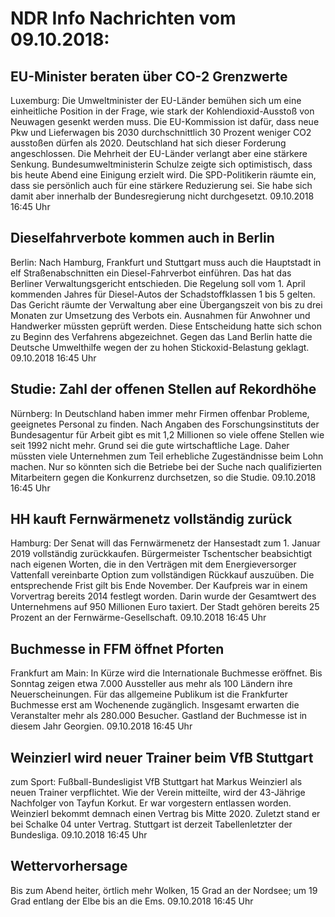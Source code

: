 # NDR Info Nachrichten vom 09.10.2018:


## EU-Minister beraten über CO-2 Grenzwerte
Luxemburg: Die Umweltminister der EU-Länder bemühen sich um eine einheitliche Position in der Frage, wie stark der Kohlendioxid-Ausstoß von Neuwagen gesenkt werden muss. Die EU-Kommission ist dafür, dass neue Pkw und Lieferwagen bis 2030 durchschnittlich 30 Prozent weniger CO2 ausstoßen dürfen als 2020. Deutschland hat sich dieser Forderung angeschlossen. Die Mehrheit der EU-Länder verlangt aber eine stärkere Senkung. Bundesumweltministerin Schulze zeigte sich optimistisch, dass bis heute Abend eine Einigung erzielt wird. Die SPD-Politikerin räumte ein, dass sie persönlich auch für eine stärkere Reduzierung sei. Sie habe sich damit aber innerhalb der Bundesregierung nicht durchgesetzt. 09.10.2018 16:45 Uhr 

## Dieselfahrverbote kommen auch in Berlin
Berlin: Nach Hamburg, Frankfurt und Stuttgart muss auch die Hauptstadt in elf Straßenabschnitten ein Diesel-Fahrverbot einführen. Das hat das Berliner Verwaltungsgericht entschieden. Die Regelung soll vom 1. April kommenden Jahres für Diesel-Autos der Schadstoffklassen 1 bis 5 gelten. Das Gericht räumte der Verwaltung aber eine Übergangszeit von bis zu drei Monaten zur Umsetzung des Verbots ein. Ausnahmen für Anwohner und Handwerker müssten geprüft werden. Diese Entscheidung hatte sich schon zu Beginn des Verfahrens abgezeichnet. Gegen das Land Berlin hatte die Deutsche Umwelthilfe wegen der zu hohen Stickoxid-Belastung geklagt. 09.10.2018 16:45 Uhr 

## Studie: Zahl der offenen Stellen auf Rekordhöhe
Nürnberg: In Deutschland haben immer mehr Firmen offenbar Probleme, geeignetes Personal zu finden. Nach Angaben des Forschungsinstituts der Bundesagentur für Arbeit gibt es mit 1,2 Millionen so viele offene Stellen wie seit 1992 nicht mehr. Grund sei die gute wirtschaftliche Lage. Daher müssten viele Unternehmen zum Teil erhebliche Zugeständnisse beim Lohn machen. Nur so könnten sich die Betriebe bei der Suche nach qualifizierten Mitarbeitern gegen die Konkurrenz durchsetzen, so die Studie. 09.10.2018 16:45 Uhr 

## HH kauft Fernwärmenetz vollständig zurück
Hamburg: Der Senat will das Fernwärmenetz der Hansestadt zum 1. Januar 2019 vollständig zurückkaufen. Bürgermeister Tschentscher beabsichtigt nach eigenen Worten, die in den Verträgen mit dem Energieversorger Vattenfall vereinbarte Option zum vollständigen Rückkauf auszuüben. Die entsprechende Frist gilt bis Ende November. Der Kaufpreis war in einem Vorvertrag bereits 2014 festlegt worden. Darin wurde der Gesamtwert des Unternehmens auf 950 Millionen Euro taxiert. Der Stadt gehören bereits 25 Prozent an der Fernwärme-Gesellschaft. 09.10.2018 16:45 Uhr 

## Buchmesse in FFM öffnet Pforten
Frankfurt am Main: In Kürze wird die Internationale Buchmesse eröffnet. Bis Sonntag zeigen etwa 7.000 Aussteller aus mehr als 100 Ländern ihre Neuerscheinungen. Für das allgemeine Publikum ist die Frankfurter Buchmesse erst am Wochenende zugänglich. Insgesamt erwarten die Veranstalter mehr als 280.000 Besucher. Gastland der Buchmesse ist in diesem Jahr Georgien. 09.10.2018 16:45 Uhr 

## Weinzierl wird neuer Trainer beim VfB Stuttgart
zum Sport: Fußball-Bundesligist VfB Stuttgart hat Markus Weinzierl als neuen Trainer verpflichtet. Wie der Verein mitteilte, wird der 43-Jährige Nachfolger von Tayfun Korkut. Er war vorgestern entlassen worden. Weinzierl bekommt demnach einen Vertrag bis Mitte 2020. Zuletzt stand er bei Schalke 04 unter Vertrag. Stuttgart ist derzeit Tabellenletzter der Bundesliga. 09.10.2018 16:45 Uhr 

## Wettervorhersage
Bis zum Abend heiter, örtlich mehr Wolken, 15 Grad an der Nordsee; um 19 Grad entlang der Elbe bis an die Ems. 09.10.2018 16:45 Uhr 
